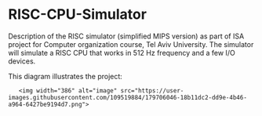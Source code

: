 # RISC-CPU-Simulator 
Description of the RISC simulator (simplified MIPS version) as part of ISA project for Computer organization course, Tel Aviv University.
The simulator will simulate a RISC CPU that works in 512 Hz frequency and a few I/O devices.

This diagram illustrates the project:

       <img width="386" alt="image" src="https://user-images.githubusercontent.com/109519884/179706046-18b11dc2-dd9e-4b46-a964-6427be9194d7.png">

